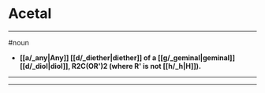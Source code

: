 # Acetal
---
#noun
- **[[a/_any|Any]] [[d/_diether|diether]] of a [[g/_geminal|geminal]] [[d/_diol|diol]], R2C(OR')2 (where R' is not [[h/_h|H]]).**
---
---
